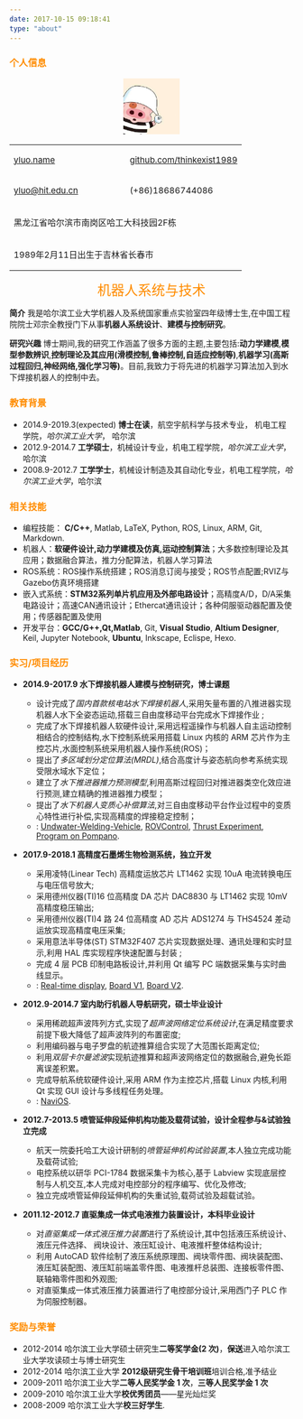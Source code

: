 ```yaml
---
date: 2017-10-15 09:18:41
type: "about"
---
```

### <font color=Darkorange><i class="fa fa-user"></i>  个人信息</font>


<center><img src="doudou.jpg" width="100px"/>

<table width="100%" cellpadding="0" cellspacing="0" style="font-size:15px">
	<tr valign="top">
		<td width="50%" style="border: none; padding: none;margin: 1px">
			<p><i class="fa fa-link"></i> <a href="http://yluo.name">yluo.name</a></p>
		</td>
		<td width="50%" style="border: none; padding: none;margin: 1px">
			<p><i class="fa fa-github"></i> <a href="https://github.com/thinkexist1989">github.com/thinkexist1989</a></p>
		</td>
	</tr>
	<tr valign="top">
		<td width="50%" style="border: none; padding: none;margin: 1px">
			<p><i class="fa fa-envelope"></i> <a href="mailto://yluo@hit.edu.cn">yluo@hit.edu.cn</a></p>
		</td>
		<td width="50%" style="border: none; padding: none;margin: 1px">
			<p><i class="fa fa-mobile"></i> (+86)18686744086</p>
		</td>
	</tr>
	<tr valign="top">
		<td colspan="2" width="100%" style="border: none; padding: none;margin: 1px">
			<p><i class="fa fa-map-marker"></i> 黑龙江省哈尔滨市南岗区哈工大科技园2F栋</p>
		</td>
	</tr>
	<tr valign="top">
		<td colspan="2" width="100%" style="border: none; padding: none;margin: 1px">
			<p><i class="fa fa-info"></i> 1989年2月11日出生于吉林省长春市</p>
		</td>
	</tr>
</table>

<font color=Darkorange size=5>机器人系统与技术</font></center>


**简介** 我是哈尔滨工业大学机器人及系统国家重点实验室四年级博士生,在中国工程院院士邓宗全教授门下从事**机器人系统设计**、**建模与控制研究**。

**研究兴趣** 博士期间,我的研究工作涵盖了很多方面的主题,主要包括:**动力学建模**,**模型参数辨识**,**控制理论及其应用(滑模控制,鲁棒控制,自适应控制等)**,**机器学习(高斯过程回归,神经网络,强化学习等)**。目前,我致力于将先进的机器学习算法加入到水下焊接机器人的控制中去。

### <font color=Darkorange> <i class="fa fa-graduation-cap"></i>  教育背景</font>
+ 2014.9-2019.3(expected) <i class="fa fa-refresh fa-spin"></i> **博士在读**，航空宇航科学与技术专业， 机电工程学院，*哈尔滨工业大学*， 哈尔滨
+ 2012.9-2014.7 <i class="fa fa-check-circle"></i> **工学硕士**，机械设计专业，机电工程学院，*哈尔滨工业大学*，哈尔滨
+ 2008.9-2012.7 <i class="fa fa-check-circle"></i> **工学学士**，机械设计制造及其自动化专业，机电工程学院，*哈尔滨工业大学*，哈尔滨

### <font color=Darkorange> <i class="fa fa-list-ul"></i>  相关技能</font>
+ 编程技能： **C/C++**, Matlab, LaTeX, Python, ROS, Linux, ARM, Git, Markdown.
+ 机器人：**软硬件设计,动力学建模及仿真,运动控制算法**；大多数控制理论及其应用；数据融合算法，推力分配算法，机器人学习算法
+ ROS系统：ROS操作系统搭建；ROS消息订阅与接受；ROS节点配置;RVIZ与Gazebo仿真环境搭建
+ 嵌入式系统：**STM32系列单片机应用及外部电路设计**；高精度A/D，D/A采集电路设计；高速CAN通讯设计；Ethercat通讯设计；各种伺服驱动器配置及使用；传感器配置及使用
+ 开发平台：**GCC/G++,Qt,Matlab**, Git, **Visual Studio**, **Altium Designer**, Keil, Jupyter Notebook, **Ubuntu**, Inkscape, Eclispe, Hexo.

### <font color=Darkorange> <i class="fa fa-code"></i> 实习/项目经历</font>
- **2014.9-2017.9 水下焊接机器人建模与控制研究，博士课题**
	-  设计完成了*国内首款核电站水下焊接机器人*,采用矢量布置的八推进器实现机器人水下全姿态运动,搭载三自由度移动平台完成水下焊接作业 ;
	-  完成了水下焊接机器人软硬件设计,采用远程遥操作与机器人自主运动控制相结合的控制结构,水下控制系统采用搭载 Linux 内核的 ARM 芯片作为主控芯片,水面控制系统采用机器人操作系统(ROS)；
	-  提出了*多区域划分定位算法(MRDL)*,结合高度计与姿态航向参考系统实现受限水域水下定位；
	-  建立了*水下推进器推力预测模型*,利用高斯过程回归对推进器类空化效应进行预测,建立精确的推进器推力模型；
	-  提出了*水下机器人变质心补偿算法*,对三自由度移动平台作业过程中的变质心特性进行补偿,实现高精度的焊接稳定控制；
	-  <i class="fa fa-github"></i>: [Undwater-Welding-Vehicle](https://github.com/thinkexist1989/Undwater-Welding-Vehicle), [ROVControl](https://github.com/thinkexist1989/ROVControl), [Thrust Experiment](https://github.com/thinkexist1989/ThrustExpr), [Program on Pompano](https://github.com/thinkexist1989/Program_on_Pompano).

- **2017.9-2018.1 高精度石墨烯生物检测系统，独立开发**
	-  采用凌特(Linear Tech) 高精度运放芯片 LT1462 实现 10uA 电流转换电压与电压信号放大;
	-  采用德州仪器(TI)16 位高精度 DA 芯片 DAC8830 与 LT1462 实现 10mV 高精度稳压输出;
	-  采用德州仪器(TI)4 路 24 位高精度 AD 芯片 ADS1274 与 THS4524 差动运放实现高精度电压采集;
	-  采用意法半导体(ST) STM32F407 芯片实现数据处理、通讯处理和实时显示,利用 HAL 库实现程序快速配置与封装 ;
	-  完成 4 层 PCB 印制电路板设计,并利用 Qt 编写 PC 端数据采集与实时曲线显示。
	-  <i class="fa fa-github"></i>: [Real-time display](https://github.com/thinkexist1989/HzBoardDataDisplay), [Board V1](https://github.com/thinkexist1989/DataCollectionBoard_v1_Code), [Board V2](https://github.com/thinkexist1989/DataCollectionBoard_v2_Code).

- **2012.9-2014.7 室内助行机器人导航研究，硕士毕业设计**
	-  采用稀疏超声波阵列方式,实现了*超声波网络定位系统设计*,在满足精度要求前提下极大降低了超声波阵列的布置密度;
	-  利用编码器与电子罗盘的航迹推算组合实现了大范围长距离定位;
	-  利用*双层卡尔曼滤波*实现航迹推算和超声波网络定位的数据融合,避免长距离误差积累。
	-  完成导航系统软硬件设计,采用 ARM 作为主控芯片,搭载 Linux 内核,利用 Qt 实现 GUI 设计与多线程任务处理。	
	-  <i class="fa fa-github"></i>: [NaviOS](https://github.com/thinkexist1989/NaviOS).

- **2012.7-2013.5 喷管延伸段延伸机构功能及载荷试验，设计全程参与&试验独立完成**
	- 航天一院委托哈工大设计研制的*喷管延伸机构试验装置*,本人独立完成功能及载荷试验;
	-  电控系统以研华 PCI-1784 数据采集卡为核心,基于 Labview 实现底层控制与人机交互,本人完成对电控部分的程序编写、优化及修改;
	- 独立完成喷管延伸段延伸机构的失重试验,载荷试验及超载试验。

- **2011.12-2012.7 直驱集成一体式电液推力装置设计，本科毕业设计**
	- 对*直驱集成一体式液压推力装置*进行了系统设计,其中包括液压系统设计、液压元件选择、
阀块设计、液压缸设计、电液推杆整体结构设计;
	-  利用 AutoCAD 软件绘制了液压系统原理图、阀块零件图、阀块装配图、液压缸装配图、液压缸前端盖零件图、电液推杆总装图、连接板零件图、联轴箱零件图和外观图;
	- 对直驱集成一体式液压推力装置进行了电控部分设计,采用西门子 PLC 作为伺服控制器。

### <font color=Darkorange> <i class="fa fa-gavel"></i> 奖励与荣誉</font>
- 2012-2014 哈尔滨工业大学硕士研究生**二等奖学金(2 次)**，**保送**进入哈尔滨工业大学攻读硕士与博士研究生
- 2012-2014 哈尔滨工业大学 **2012级研究生骨干培训班**培训合格,准予结业
- 2009-2011 哈尔滨工业大学**二等人民奖学金 1 次**，**三等人民奖学金 1 次**
- 2009-2010 哈尔滨工业大学**校优秀团员**——星光灿烂奖
- 2008-2009 哈尔滨工业大学**校三好学生**.

